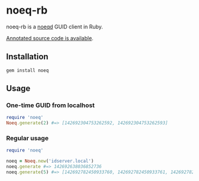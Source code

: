 # noeq-rb

noeq-rb is a [noeqd](https://github.com/bmizerany/noeqd) GUID client in Ruby.

[Annotated source code is available](http://titanous.com/noeq-rb/).

## Installation

```
gem install noeq
```

## Usage

### One-time GUID from localhost

```ruby
require 'noeq'
Noeq.generate(2) #=> [142692304753262592, 142692304753262593]
```

### Regular usage

```ruby
require 'noeq'

noeq = Noeq.new('idserver.local')
noeq.generate #=> 142692638036852736
noeq.generate(5) #=> [142692782450933760, 142692782450933761, 142692782450933762, 142692782450933763, 142692782450933764]
```

